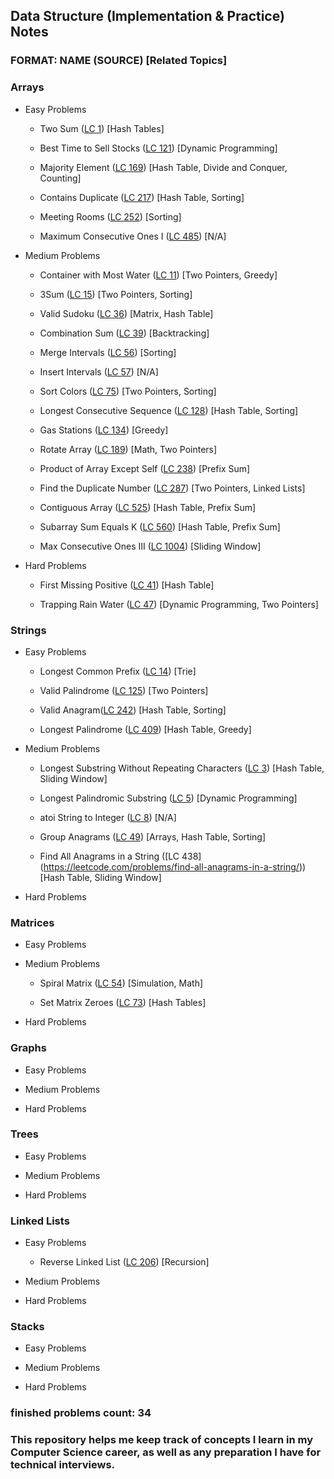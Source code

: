 ## Data Structure (Implementation & Practice) Notes

### FORMAT: NAME (SOURCE) [Related Topics]

### Arrays
* Easy Problems

  * Two Sum ([LC 1](https://leetcode.com/problems/two-sum/)) [Hash Tables]

  * Best Time to Sell Stocks ([LC 121](https://leetcode.com/problems/best-time-to-buy-and-sell-stock/)) [Dynamic Programming]

  * Majority Element ([LC 169](https://leetcode.com/problems/majority-element/)) [Hash Table, Divide and Conquer, Counting]

  * Contains Duplicate ([LC 217](https://leetcode.com/problems/contains-duplicate/)) [Hash Table, Sorting]

  * Meeting Rooms ([LC 252](https://leetcode.com/problems/meeting-rooms/)) [Sorting]

  * Maximum Consecutive Ones I ([LC 485](https://leetcode.com/problems/max-consecutive-ones/)) [N/A]

* Medium Problems

  * Container with Most Water ([LC 11](https://leetcode.com/problems/container-with-most-water/)) [Two Pointers, Greedy]

  * 3Sum ([LC 15](https://leetcode.com/problems/3sum/)) [Two Pointers, Sorting]

  * Valid Sudoku ([LC 36](https://leetcode.com/problems/valid-sudoku/)) [Matrix, Hash Table]

  * Combination Sum ([LC 39](https://leetcode.com/problems/combination-sum/)) [Backtracking]

  * Merge Intervals ([LC 56](https://leetcode.com/problems/merge-intervals/)) [Sorting]

  * Insert Intervals ([LC 57](https://leetcode.com/problems/insert-interval/)) [N/A]

  * Sort Colors ([LC 75](https://leetcode.com/problems/sort-colors/)) [Two Pointers, Sorting]

  * Longest Consecutive Sequence ([LC 128](https://leetcode.com/problems/longest-consecutive-sequence/)) [Hash Table, Sorting]

  * Gas Stations ([LC 134](https://leetcode.com/problems/gas-station/)) [Greedy]

  * Rotate Array ([LC 189](https://leetcode.com/problems/rotate-array/)) [Math, Two Pointers]

  * Product of Array Except Self ([LC 238](https://leetcode.com/problems/product-of-array-except-self/)) [Prefix Sum]

  * Find the Duplicate Number ([LC 287](https://leetcode.com/problems/find-the-duplicate-number/)) [Two Pointers, Linked Lists]

  * Contiguous Array ([LC 525](https://leetcode.com/problems/contiguous-array/)) [Hash Table, Prefix Sum]

  * Subarray Sum Equals K ([LC 560](https://leetcode.com/problems/subarray-sum-equals-k/)) [Hash Table, Prefix Sum]

  * Max Consecutive Ones III ([LC 1004](https://leetcode.com/problems/max-consecutive-ones-iii/)) [Sliding Window]

* Hard Problems

  * First Missing Positive ([LC 41](https://leetcode.com/problems/first-missing-positive/)) [Hash Table]

  * Trapping Rain Water ([LC 47](https://leetcode.com/problems/trapping-rain-water/)) [Dynamic Programming, Two Pointers]

### Strings
* Easy Problems

  * Longest Common Prefix ([LC 14](https://leetcode.com/problems/longest-common-prefix/)) [Trie]

  * Valid Palindrome ([LC 125](https://leetcode.com/problems/valid-palindrome/)) [Two Pointers]

  * Valid Anagram([LC 242](https://leetcode.com/problems/valid-anagram/)) [Hash Table, Sorting]

  * Longest Palindrome ([LC 409](https://leetcode.com/problems/longest-palindrome/)) [Hash Table, Greedy]

* Medium Problems

  * Longest Substring Without Repeating Characters ([LC 3](https://leetcode.com/problems/longest-substring-without-repeating-characters/)) [Hash Table, Sliding Window]

  * Longest Palindromic Substring ([LC 5](https://leetcode.com/problems/longest-palindromic-substring/)) [Dynamic Programming]

  * atoi String to Integer ([LC 8](https://leetcode.com/problems/string-to-integer-atoi/)) [N/A]

  * Group Anagrams ([LC 49](https://leetcode.com/problems/group-anagrams/)) [Arrays, Hash Table, Sorting]

  * Find All Anagrams in a String ([LC 438] (https://leetcode.com/problems/find-all-anagrams-in-a-string/)) [Hash Table, Sliding Window]


* Hard Problems

### Matrices
* Easy Problems

* Medium Problems

  * Spiral Matrix ([LC 54](https://leetcode.com/problems/spiral-matrix/)) [Simulation, Math]

  * Set Matrix Zeroes ([LC 73](https://leetcode.com/problems/set-matrix-zeroes/)) [Hash Tables]

* Hard Problems

### Graphs
* Easy Problems

* Medium Problems

* Hard Problems

### Trees
* Easy Problems

* Medium Problems

* Hard Problems

### Linked Lists
* Easy Problems

  * Reverse Linked List ([LC 206](https://leetcode.com/problems/reverse-linked-list/)) [Recursion]

* Medium Problems

* Hard Problems

### Stacks
* Easy Problems

* Medium Problems

* Hard Problems


### finished problems count: 34
### This repository helps me keep track of concepts I learn in my Computer Science career, as well as any preparation I have for technical interviews.
